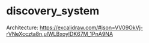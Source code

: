 # discovery_system

Architecture: https://excalidraw.com/#json=VV09OkVj-rVNeXcczta8n,ulWLBxoylDK67M_1PnA9NA
